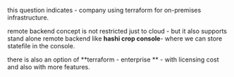 this question indicates - company using terraform for on-premises infrastructure.

remote backend concept is not restricted just to cloud - but it also supports stand alone remote backend like **hashi crop console**- where we can store statefile in the console.

there is also an option of **terraform - enterprise ** - with licensing cost and also with more features.
